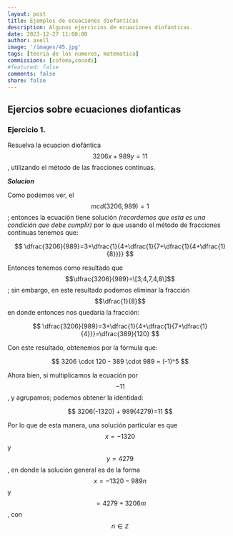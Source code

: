 ```yaml
---
layout: post
title: Ejemplos de ecuaciones diofanticas
description: Algunos ejercicios de ecuaciones diofanticas.
date: 2023-12-27 11:00:00
author: axell
image: '/images/45.jpg'
tags: [teoria de los numeros, matematica]
commissions: [cofoma,cocodi]
#featured: false
comments: false
share: false
---
```

## Ejercios sobre ecuaciones diofanticas
### Ejercicio 1. 
Resuelva la ecuacion diofántica $$3206x + 989y = 11$$, utilizando el método de las fracciones continuas.

***Solucion***

Como podemos ver, el $$mcd(3206,989)=1$$; entonces la ecuación tiene solución *(recordemos que esta es una condición que debe cumplir)* por lo que usando el método de fracciones continuas tenemos que:
<p align="center">
$$ 
  \dfrac{3206}{989}=3+\dfrac{1}{4+\dfrac{1}{7+\dfrac{1}{4+\dfrac{1}{8}}}} 
$$
</p>

Entonces tenemos como resultado que $$\dfrac{3206}{989}=\[3;4,7,4,8\]$$; sin embargo, en este resultado podemos eliminar la fracción $$\dfrac{1}{8}$$ en donde entonces nos quedaria la fracción:

<p align="center">
$$ 
  \dfrac{3206}{989}=3+\dfrac{1}{4+\dfrac{1}{7+\dfrac{1}{4}}}=\dfrac{389}{120} 
$$
</p>

Con este resultado, obtenemos por la fórmula que:

<p align="center">
$$ 
  3206 \cdot 120 - 389 \cdot 989 = (-1)^5
$$
</p>

Ahora bien, si multiplicamos la ecuación por $$-11$$, y agrupamos; podemos obtener la identidad:

<p align="center">
$$ 
  3206(-1320) + 989(4279)=11 
$$
</p>

Por lo que de esta manera, una solución particular es que $$x=-1320$$ y $$y=4279$$, en donde la solución general es de la forma $$x=-1320-989n$$ y $$=4279+3206m$$, con $$n \in \mathbb{Z}$$
